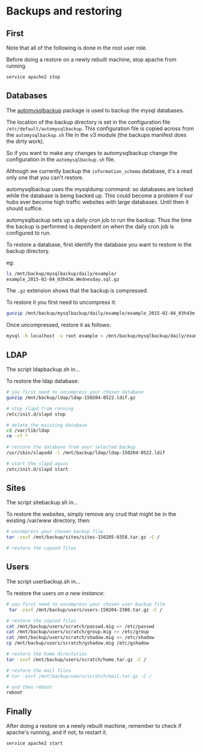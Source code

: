 Backups and restoring
=====================

First
-----

Note that all of the following is done in the root user role.

Before doing a restore on a newly rebuilt machine, stop apache from running

```bash
service apache2 stop
```

Databases
---------

The [automysqlbackup](https://packages.debian.org/search?keywords=automysqlbackup) package is used to backup
the mysql databases.

The location of the backup directory is set in the configuration file `/etc/default/automysqlbackup`. This
configuration file is copied across from the `automysqlbackup.sh` file in the v3 module (the backups manifest
does the dirty work).

So if you want to make any changes to automysqlbackup change the configuration in the `automysqlbackup.sh` file.

Although we currently backup the `information_schema` database, it's a read only one that you can't restore.

automysqlbackup uses the mysqldump command: so databases are locked while the database is being backed up. This
could become a problem if our hubs ever become high traffic websites with large databases. Until then it should
suffice.

automysqlbackup sets up a daily cron job to run the backup. Thus the time the backup is performed is dependent on
when the daily cron job is configured to run.

To restore a database, first identify the database you want to restore in the backup directory.

eg:

```bash
ls /mnt/backup/mysqlbackup/daily/example/
example_2015-02-04_03h43m.Wednesday.sql.gz
```

The `.gz` extension shows that the backup is compressed.

To restore it you first need to uncompress it:

```bash
gunzip /mnt/backup/mysqlbackup/daily/example/example_2015-02-04_03h43m.Wednesday.sql.gz
```

Once uncompressed, restore it as follows:

```bash
mysql -h localhost -u root example < /mnt/backup/mysqlbackup/daily/example/example_2015-02-04_03h43m.Wednesday.sql
```

LDAP
----

The script ldapbackup.sh in...

To restore the ldap database:

```bash
# you first need to uncompress your chosen database
gunzip /mnt/backup/ldap/ldap-150204-0522.ldif.gz

# stop slapd from running
/etc/init.d/slapd stop

# delete the existing database
cd /var/lib/ldap
rm -rf *

# restore the database from your selected backup
/usr/sbin/slapadd -l /mnt/backup/ldap/ldap-150204-0522.ldif

# start the slapd again
/etc/init.d/slapd start
```

Sites
-----

The script sitebackup.sh in...

To restore the websites, simply remove any crud that might be in the existing /var/www directory, then:

```bash
# uncompress your chosen backup file
tar -zxvf /mnt/backup/sites/sites-150205-0358.tar.gz -C /

# restore the copied files
```

Users
-----

The script userbackup.sh in...

To restore the users *on a new instance*:

```bash
# you first need to uncompress your chosen user backup file
 tar -zxvf /mnt/backup/users/users-150204-2306.tar.gz -C /

# restore the copied files
cat /mnt/backup/users/scratch/passwd.mig >> /etc/passwd
cat /mnt/backup/users/scratch/group.mig >> /etc/group
cat /mnt/backup/users/scratch/shadow.mig >> /etc/shadow
cp /mnt/backup/users/scratch/gshadow.mig /etc/gshadow

# restore the home directories
tar -zxvf /mnt/backup/users/scratch/home.tar.gz -C /

# restore the mail files
# tar -zxvf /mnt/backup/users/scratch/mail.tar.gz -C /

# and then reboot
reboot
```

Finally
-------

After doing a restore on a newly rebuilt machine, remember to check if apache's running, and if not, to restart it.


```bash
service apache2 start
```

